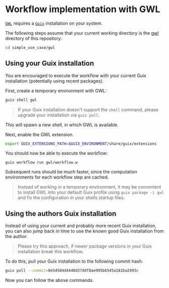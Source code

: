 # Workflow implementation with GWL

[`GWL`](https://guixwl.org) requires a [`Guix`](https://guix.gnu.org)
installation on your system.

The following steps assume that your current working directory is the
[gwl](.) directory of this repository:

```sh
cd simple_use_case/gwl
```

## Using your Guix installation

You are encouraged to execute the workflow with your current Guix installation
(potentially using recent packages).

First, create a temporary environment with GWL:

```sh
guix shell gwl
```

> If your Guix installation doesn't support the `shell` command, please upgrade
> your installation via `guix pull`.

This will spawn a new shell, in which GWL is available.

Next, enable the GWL extension.

```sh
export GUIX_EXTENSIONS_PATH=$GUIX_ENVIRONMENT/share/guix/extensions
```

You should now be able to execute the workflow:

```
guix workflow run gwl/workflow.w
```

Subsequent runs should be much faster, since the computation environments for
each workflow step are cached.

> Instead of working in a temporary environment, it may be convenient to install
> GWL into your default Guix profile using `guix package -i gwl` and fix the
> configuration in your shells startup files.

## Using the authors Guix installation

Instead of using your current and probably more recent Guix installation, you
can also jump back in time to use the known good Guix installation from the
author.

> Please try this approach, if newer package versions in your Guix installation
> break this workflow.

To do this, pull your Guix installation to the following commit hash:

```sh
guix pull --commit=8e54584d4448d37ddf8ae995bb545a181ba2493c
```

Now you can follow the above commands.

